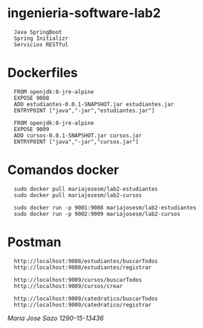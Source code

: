 # ingenieria-software-lab2
      Java SpringBoot
      Spring Initializr
      Servicios RESTful
      
# Dockerfiles
      FROM openjdk:8-jre-alpine
      EXPOSE 9008
      ADD estudiantes-0.0.1-SNAPSHOT.jar estudiantes.jar
      ENTRYPOINT ["java","-jar","estudiantes.jar"]

      FROM openjdk:8-jre-alpine
      EXPOSE 9009
      ADD cursos-0.0.1-SNAPSHOT.jar cursos.jar
      ENTRYPOINT ["java","-jar","cursos.jar"]   
      
# Comandos docker
      sudo docker pull mariajosesm/lab2-estudiantes
      sudo docker pull mariajosesm/lab2-cursos

      sudo docker run -p 9001:9008 mariajosesm/lab2-estudiantes
      sudo docker run -p 9002:9009 mariajosesm/lab2-cursos
      
# Postman
      http://localhost:9008/estudiantes/buscarTodos
      http://localhost:9008/estudiantes/registrar

      http://localhost:9009/cursos/buscarTodos
      http://localhost:9009/cursos/crear

      http://localhost:9009/catedratico/buscarTodos
      http://localhost:9009/catedratico/registrar
      
*Maria Jose Sazo 1290-15-13436*
